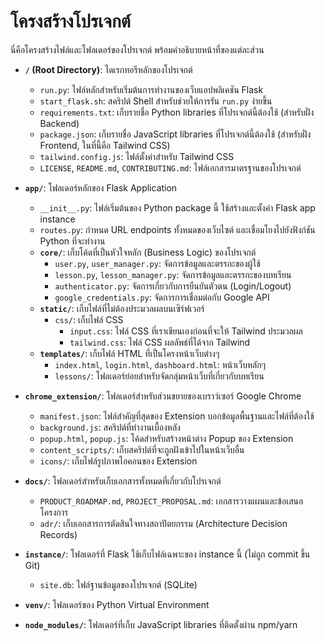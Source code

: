 # โครงสร้างโปรเจกต์

นี่คือโครงสร้างไฟล์และโฟลเดอร์ของโปรเจกต์ พร้อมคำอธิบายหน้าที่ของแต่ละส่วน

-   **`/` (Root Directory)**: ไดเรกทอรีหลักของโปรเจกต์
    -   `run.py`: ไฟล์หลักสำหรับเริ่มต้นการทำงานของเว็บแอปพลิเคชัน Flask
    -   `start_flask.sh`: สคริปต์ Shell สำหรับช่วยให้การรัน `run.py` ง่ายขึ้น
    -   `requirements.txt`: เก็บรายชื่อ Python libraries ที่โปรเจกต์นี้ต้องใช้ (สำหรับฝั่ง Backend)
    -   `package.json`: เก็บรายชื่อ JavaScript libraries ที่โปรเจกต์นี้ต้องใช้ (สำหรับฝั่ง Frontend, ในที่นี้คือ Tailwind CSS)
    -   `tailwind.config.js`: ไฟล์ตั้งค่าสำหรับ Tailwind CSS
    -   `LICENSE`, `README.md`, `CONTRIBUTING.md`: ไฟล์เอกสารมาตรฐานของโปรเจกต์

-   **`app/`**: โฟลเดอร์หลักของ Flask Application
    -   `__init__.py`: ไฟล์เริ่มต้นของ Python package นี้ ใช้สร้างและตั้งค่า Flask app instance
    -   `routes.py`: กำหนด URL endpoints ทั้งหมดของเว็บไซต์ และเชื่อมโยงไปยังฟังก์ชัน Python ที่จะทำงาน
    -   **`core/`**: เก็บโค้ดที่เป็นหัวใจหลัก (Business Logic) ของโปรเจกต์
        -   `user.py`, `user_manager.py`: จัดการข้อมูลและตรรกะของผู้ใช้
        -   `lesson.py`, `lesson_manager.py`: จัดการข้อมูลและตรรกะของบทเรียน
        -   `authenticator.py`: จัดการเกี่ยวกับการยืนยันตัวตน (Login/Logout)
        -   `google_credentials.py`: จัดการการเชื่อมต่อกับ Google API
    -   **`static/`**: เก็บไฟล์ที่ไม่ต้องประมวลผลบนเซิร์ฟเวอร์
        -   `css/`: เก็บไฟล์ CSS
            -   `input.css`: ไฟล์ CSS ที่เราเขียนเองก่อนที่จะให้ Tailwind ประมวลผล
            -   `tailwind.css`: ไฟล์ CSS ผลลัพธ์ที่ได้จาก Tailwind
    -   **`templates/`**: เก็บไฟล์ HTML ที่เป็นโครงหน้าเว็บต่างๆ
        -   `index.html`, `login.html`, `dashboard.html`: หน้าเว็บหลักๆ
        -   `lessons/`: โฟลเดอร์ย่อยสำหรับจัดกลุ่มหน้าเว็บที่เกี่ยวกับบทเรียน

-   **`chrome_extension/`**: โฟลเดอร์สำหรับส่วนขยายของเบราว์เซอร์ Google Chrome
    -   `manifest.json`: ไฟล์สำคัญที่สุดของ Extension บอกข้อมูลพื้นฐานและไฟล์ที่ต้องใช้
    -   `background.js`: สคริปต์ที่ทำงานเบื้องหลัง
    -   `popup.html`, `popup.js`: โค้ดสำหรับสร้างหน้าต่าง Popup ของ Extension
    -   `content_scripts/`: เก็บสคริปต์ที่จะถูกฝังเข้าไปในหน้าเว็บอื่น
    -   `icons/`: เก็บไฟล์รูปภาพไอคอนของ Extension

-   **`docs/`**: โฟลเดอร์สำหรับเก็บเอกสารทั้งหมดที่เกี่ยวกับโปรเจกต์
    -   `PRODUCT_ROADMAP.md`, `PROJECT_PROPOSAL.md`: เอกสารวางแผนและข้อเสนอโครงการ
    -   `adr/`: เก็บเอกสารการตัดสินใจทางสถาปัตยกรรม (Architecture Decision Records)

-   **`instance/`**: โฟลเดอร์ที่ Flask ใช้เก็บไฟล์เฉพาะของ instance นี้ (ไม่ถูก commit ขึ้น Git)
    -   `site.db`: ไฟล์ฐานข้อมูลของโปรเจกต์ (SQLite)

-   **`venv/`**: โฟลเดอร์ของ Python Virtual Environment

-   **`node_modules/`**: โฟลเดอร์ที่เก็บ JavaScript libraries ที่ติดตั้งผ่าน npm/yarn
